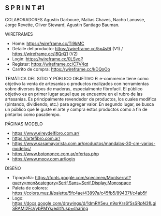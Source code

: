 S P R I N T #1
-------------
COLABORADORES
Agustín Darboure, 
Matias Chaves,
Nacho Lanusse,
Jorge Revette,
Oliver Steward,
Agustin Santiago Bauman.

WIREFRAMES
- Home: https://wireframe.cc/Ti9kMC
- Detalle del producto: https://wireframe.cc/5p4s9t (V1) / https://wireframe.cc/I8QrQ1 (V2)
- Login: https://wireframe.cc/0LSvoP
- Register: https://wireframe.cc/C7V4qt
- Carrito de compra: https://wireframe.cc/kDQoOo

TEMÁTICA DEL SITIO Y PÚBLICO OBJETIVO
El e-commerce tiene como objetivo la venta de artesanías o productos realizados con herramientas sobre diversos tipos de maderas, especialmente fibrofacil.
El público objetivo es en primer lugar aquel que se encuentre en el rubro de las artesanías. Es principalmente revendedor de productos, los cuales modifica (pintando, dividiendo, etc.) para agregar valor.
En segundo lugar, se busca un público que le guste el arte y compra estos productos como a fin de pintarlos como pasatiempo.

PÁGINAS MODELO
- https://www.elreydelfibro.com.ar/
- https://artefibro.com.ar/
- https://www.sasamayorista.com.ar/productos/mandalas-30-cm-varios-modelos/
- https://www.botononce.com.ar/ofertas.php 
- https://www.moov.com.ar/login

DISEÑO
- Tipografía: https://fonts.google.com/specimen/Montserrat?query=mon&category=Serif,Sans+Serif,Display,Monospace
- Paleta de colores: https://colors.muz.li/palette/5fc4ae/43897a/c45fb5/89437f/c4ab5f
- Logo: https://docs.google.com/drawings/d/1dmRX5eu_n9srKrs6fSsSRpN31LgiSRAMI2FcVybPMYs/edit?usp=sharing
